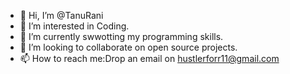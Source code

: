 - 👋 Hi, I’m @TanuRani
- 👀 I’m interested in Coding.
- 🌱 I’m currently swwotting my programming skills.
- 💞️ I’m looking to collaborate on open source projects.
- 📫 How to reach me:Drop an email on hustlerforr11@gmail.com

<!---
TanuRani/TanuRani is a ✨ special ✨ repository because its `README.md` (this file) appears on your GitHub profile.
You can click the Preview link to take a look at your changes.
--->
